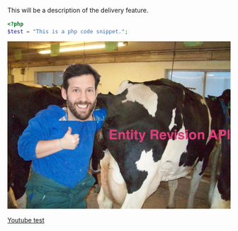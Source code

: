 This will be a description of the delivery feature.

```php
<?php
$test = "This is a php code snippet.";
```

![And this is an image](delivery.jpg)

[Youtube test](https://www.youtube.com/watch?v=SCME2yPJKWk)
